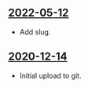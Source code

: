 ## [2022-05-12](https://github.com/faktaoklimatu/graphics/blob/77df47625c49984c717aa3262f3958d33a2dd23e/data-visualization/energetics/czechia/czech-electricity-transition-studies/en-electrictity-transition-scenarios.ai)

- Add slug.

## [2020-12-14](https://github.com/faktaoklimatu/graphics/blob/eb822a6b3f331031e5fa4e7272443a031223acaa/Data%20visualization/Energetics/Czechia/Czech%20electricity%20transition%20studies/en-electrictity-transition-studies.ai)

- Initial upload to git.

